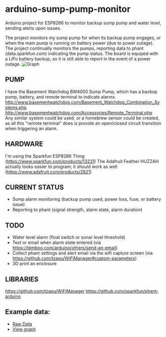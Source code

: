 # arduino-sump-pump-monitor
Arduino project for ESP8266 to monitor backup sump pump and water level, sending alerts upon issues.

The project monitors my sump pump for when its backup pump engages, or when the main pump is running on battery power (due to power outage).  The project continually monitors the pumps, reporting data to phant (data.sparkfun.com) indicating the pump status.  The board is equiped with a LiPo battery backup, so it is still able to report in the event of a power outage.
![Graph](http://i.imgur.com/4nR9MMW.png)

## PUMP
I have the Basement Watchdog BW4000 Sump Pump, which has a backup pump, battery, and remote terminal to indicate alarms.
http://www.basementwatchdog.com/Basement_Watchdog_Combination_Systems.php
http://www.basementwatchdog.com/Accessories/Remote_Terminal.php
Any similar system could be used, or a homebrew sensor could be created, as all this "remote terminal" does is provide an open/closed circuit transition when triggering an alarm.

## HARDWARE
I'm using the Sparkfun ESP8266 Thing (https://www.sparkfun.com/products/13231)
The Adafruit Feather HUZZAH actually looks easier to program; it should work as well (https://www.adafruit.com/products/2821)

## CURRENT STATUS
*  Sump alarm monitoring (backup pump used, power loss, fuse, or battery issue)
*  Reporting to phant (signal strength, alarm state, alarm duration)
  
## TODO
* Water level alarm (float switch or sonar level threshold)
* Text or email when alarm state entered (via https://temboo.com/arduino/others/send-an-email)
* Collect phant settings and alert email via the wifi capture screen (via https://github.com/tzapu/WiFiManager#custom-parameters)
* 3D print an enclosure

## LIBRARIES
https://github.com/tzapu/WiFiManager
https://github.com/sparkfun/phant-arduino

## Example data:
* [Raw Data](https://data.sparkfun.com/scotts_sump_pump)
* [View graph](https://analog.io/sparkfun/LQJZlmzWDlTNl7XnnWW4)
